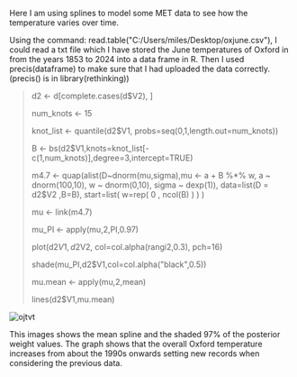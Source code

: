Here I am using splines to model some MET data to see how the temperature varies over time.

Using the command: read.table("C:/Users/miles/Desktop/oxjune.csv"), I could read a txt file which I have stored the June temperatures of Oxford in from the years 1853 to 2024 into a data frame in R. Then I used precis(dataframe) to make sure that I had uploaded the data correctly. (precis() is in library(rethinking))

> d2 <- d[complete.cases(d$V2), ]
> 
> num_knots <- 15
> 
> knot_list <- quantile(d2$V1, probs=seq(0,1,length.out=num_knots))
> 
> B <- bs(d2$V1,knots=knot_list[-c(1,num_knots)],degree=3,intercept=TRUE)
> 
> m4.7 <- quap(alist(D~dnorm(mu,sigma),mu <- a + B %*% w, a ~ dnorm(100,10), w ~ dnorm(0,10), sigma ~ dexp(1)), data=list(D = d2$V2 ,B=B), start=list( w=rep( 0 , ncol(B) ) ) )
> 
> mu <- link(m4.7)
> 
> mu_PI <- apply(mu,2,PI,0.97)
> 
> plot(d2$V1, d2$V2, col=col.alpha(rangi2,0.3), pch=16)
> 
> shade(mu_PI,d2$V1,col=col.alpha("black",0.5))
> 
> mu.mean <- apply(mu,2,mean)
> 
> lines(d2$V1,mu.mean)

![ojtvt](https://github.com/user-attachments/assets/549f0101-bddf-4360-863c-b442e9663c8d)


This images shows the mean spline and the shaded 97% of the posterior weight values. The graph shows that the overall Oxford temperature increases from about the 1990s onwards setting new records when considering the previous data.
